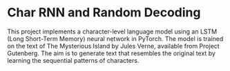 # Char RNN and Random Decoding
This project implements a character-level language model using an LSTM (Long Short-Term Memory) neural network in PyTorch. The model is trained on the text of The Mysterious Island by Jules Verne, available from Project Gutenberg. The aim is to generate text that resembles the original text by learning the sequential patterns of characters.
